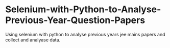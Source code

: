 # Selenium-with-Python-to-Analyse-Previous-Year-Question-Papers
Using selenium with python to analyse previous years jee mains papers and collect and analyase data.
